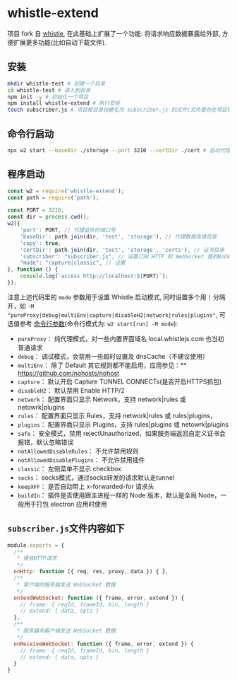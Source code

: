 # whistle-extend

项目 fork 自 [whistle](https://github.com/avwo/whistle), 在此基础上扩展了一个功能: 将请求响应数据暴露给外部, 方便扩展更多功能(比如自动下载文件).

## 安装

```bash
mkdir whistle-test # 创建一个目录
cd whistle-test # 进入到目录
npm init -y # 初始化一个项目
npm install whistle-extend # 执行安装
touch subscriber.js # 项目根目录创建名为 subscriber.js 的文件(文件要存在项目根目录下)
```

## 命令行启动

```bash
npx w2 start --baseDir ./storage --port 3210 --certDir ./cert # 启动代理
```

## 程序启动

```js
const w2 = require('whistle-extend');
const path = require('path');

const PORT = 3210;
const dir = process.cwd();
w2({
    'port': PORT, // 代理监听的端口号
    'baseDir': path.join(dir, 'test', 'storage'), // 代理数据存储目录
    'copy': true, 
    'certDir': path.join(dir, 'test', 'storage', 'certs'), // 证书目录
    'subscriber': "subscriber.js", // 设置订阅 HTTP 和 WebSocket 值的Node模块地址
    "mode": "capture|classic", // 设置
}, function () {
    console.log(`access http://localhost:${PORT}`);
});
```

注意上述代码里的 `mode` 参数用于设置 Whistle 启动模式, 同时设置多个用 `|` 分隔开，如 `-M "pureProxy|debug|multiEnv|capture|disableH2|network|rules|plugins"`, 可选值参考 [命令行参数](https://wproxy.org/whistle/options.html)(命令行模式为: `w2 start[run] -M mode`): 

* `pureProxy`： 纯代理模式，对一些内置界面域名 local.whistlejs.com 也当初普通请求
* `debug`： 调试模式，会禁用一些超时设置及 dnsCache（不建议使用）
* `multiEnv`： 除了 Default 其它规则都不能启用，应用参见：** https://github.com/nohosts/nohost
* `capture`： 默认开启 Capture TUNNEL CONNECTs(是否开启HTTPS抓包)
* `disableH2`： 默认禁用 Enable HTTP/2
* `network`： 配置界面只显示 Network，支持 network|rules 或 netowrk|plugins
* `rules`： 配置界面只显示 Rules，支持 network|rules 或 rules|plugins，
* `plugins`： 配置界面只显示 Plugins，支持 rules|plugins 或 netowrk|plugins
* `safe`： 安全模式，禁用 rejectUnauthorized，如果服务端返回自定义证书会报错，默认忽略错误
* `notAllowedDisableRules`： 不允许禁用规则
* `notAllowedDisablePlugins`： 不允许禁用插件
* `classic`： 左侧菜单不显示 checkbox
* `socks`： socks模式，通过socks转发的请求默认走tunnel
* `keepXFF`： 是否自动带上 x-forwarded-for 请求头
* `buildIn`： 插件是否使用跟主进程一样的 Node 版本，默认是全局 Node，一般用于打包 electron 应用时使用

## `subscriber.js`文件内容如下

```js
module.exports = {
  /**
   * 接收HTTP请求
   */
  onHttp: function ({ req, res, proxy, data }) { },
  /**
   * 客户端向服务器发送 WebSocket 数据
   */
  onSendWebSocket: function ({ frame, error, extend }) { 
    // frame: { reqId, frameId, bin, length }
    // extend: { data, opts }
  },
  /**
   * 服务器向客户端发送 WebSocket 数据
   */
  onReceiveWebSocket: function ({ frame, error, extend }) { 
    // frame: { reqId, frameId, bin, length }
    // extend: { data, opts }
  }
}
```
